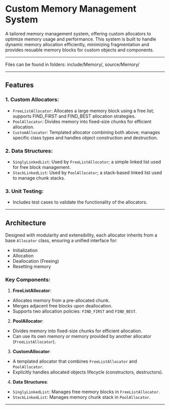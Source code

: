 # **Custom Memory Management System** 

A tailored memory management system, offering custom allocators to optimize memory usage and performance. 
This system is built to handle dynamic memory allocation efficiently, minimizing fragmentation and provides 
resuable memory blocks for custom objects and components.

---

Files can be found in folders: include/Memory/, source/Memory/

---


## Features
### 1. **Custom Allocators**:
- `FreeListAllocator`: Allocates a large memory block using a free list; supports FIND_FIRST and FIND_BEST allocation strategies.
- `PoolAllocator`: Divides memory into fixed-size chunks for efficient allocation.
- `CustomAllocator`: Templated allocator combining both above; manages specific class types and handles object construction and destruction.

### 2. **Data Structures**:
- `SinglyLinkedList`: Used by `FreeListAllocator`; a simple linked list used for free block management.
- `StackLinkedList`: Used by `PoolAllocator`; a stack-based linked list used to manage chunk stacks.

### 3. **Unit Testing**:
- Includes test cases to validate the functionality of the allocators.

---

## Architecture
Designed with modularity and extensibility, each allocator inherits from a base `Allocator` class, ensuring a unified interface for:
- Initialization
- Allocation
- Deallocation (Freeing)
- Resetting memory

### Key Components:
1. **FreeListAllocator**:
- Allocates memory from a pre-allocated chunk.
- Merges adjacent free blocks upon deallocation.
- Supports two allocation policies: `FIND_FIRST` and `FIND_BEST`.

2. **PoolAllocator**:
- Divides memory into fixed-size chunks for efficient allocation.
- Can use its own memory or memory provided by another allocator (`FreeListAllocator`).

3. **CustomAllocator**:
- A templated allocator that combines `FreeListAllocator` and `PoolAllocator`.
- Explicitly handles allocated objects lifecycle (constructors, destructors).

4. **Data Structures**:
- `SinglyLinkedList`: Manages free memory blocks in `FreeListAllocator`.
- `StackLinkedList`: Manages memory chunk stack in `PoolAllocator`.

---